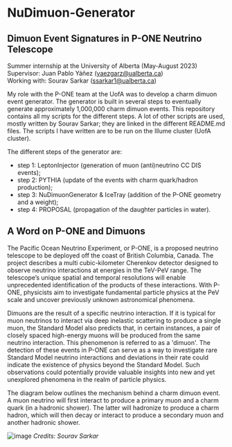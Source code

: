 # NuDimuon-Generator

## Dimuon Event Signatures in P-ONE Neutrino Telescope

Summer internship at the University of Alberta (May-August 2023)    
Supervisor: Juan Pablo Yáñez (yaezgarz@ualberta.ca)  
Working with: Sourav Sarkar (ssarkar1@ualberta.ca)

My role with the P-ONE team at the UofA was to develop a charm dimuon event generator. The generator is built in several steps to eventually generate approximately 1,000,000 charm dimuon events. This repository contains all my scripts for the different steps. A lot of other scripts are used, mostly written by Sourav Sarkar; they are linked in the different README.md files. The scripts I have written are to be run on the Illume cluster (UofA cluster).

The different steps of the generator are:
- step 1: LeptonInjector (generation of muon (anti)neutrino CC DIS events);
- step 2: PYTHIA (update of the events with charm quark/hadron production);
- step 3: NuDimuonGenerator & IceTray (addition of the P-ONE geometry and a weight);
- step 4: PROPOSAL (propagation of the daughter particles in water).

## A Word on P-ONE and Dimuons

The Pacific Ocean Neutrino Experiment, or P-ONE, is a proposed neutrino telescope to be deployed off the coast of British Columbia, Canada. The project describes a multi cubic-kilometer Cherenkov detector designed to observe neutrino interactions at energies in the TeV-PeV range. The telescope’s unique spatial and temporal resolutions will enable unprecedented identification of the products of these interactions. With P-ONE, physicists aim to investigate fundamental particle physics at the PeV scale and uncover previously unknown astronomical phenomena.

Dimuons are the result of a specific neutrino interaction. If it is typical for muon neutrinos to interact via deep inelastic scattering to produce a single muon, the Standard Model also predicts that, in certain instances, a pair of closely spaced high-energy muons will be produced from the same neutrino interaction. This phenomenon is referred to as a 'dimuon'. The detection of these events in P-ONE can serve as a way to investigate rare Standard Model neutrino interactions and deviations in their rate could indicate the existence of physics beyond the Standard Model. Such observations could potentially provide valuable insights into new and yet unexplored phenomena in the realm of particle physics.

The diagram below outlines the mechanism behind a charm dimuon event. A muon neutrino will first interact to produce a primary muon and a charm quark (in a hadronic shower). The latter will hadronize to produce a charm hadron, which will then decay or interact to produce a secondary muon and another hadronic shower.

![image](https://github.com/lallemel/NuDimuon-Generator/assets/141883492/9b330dc0-c2ee-4071-bf15-24d55518489b)
*Credits: Sourav Sarkar*

